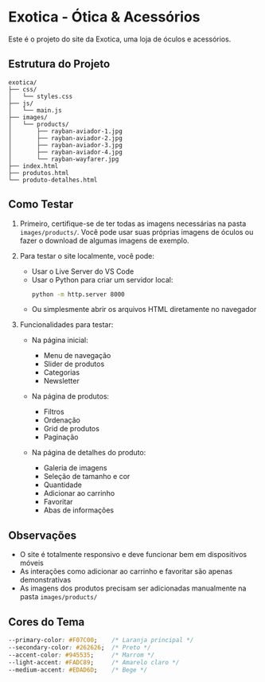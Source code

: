 # Exotica - Ótica & Acessórios

Este é o projeto do site da Exotica, uma loja de óculos e acessórios.

## Estrutura do Projeto

```
exotica/
├── css/
│   └── styles.css
├── js/
│   └── main.js
├── images/
│   └── products/
│       ├── rayban-aviador-1.jpg
│       ├── rayban-aviador-2.jpg
│       ├── rayban-aviador-3.jpg
│       ├── rayban-aviador-4.jpg
│       └── rayban-wayfarer.jpg
├── index.html
├── produtos.html
└── produto-detalhes.html
```

## Como Testar

1. Primeiro, certifique-se de ter todas as imagens necessárias na pasta `images/products/`. Você pode usar suas próprias imagens de óculos ou fazer o download de algumas imagens de exemplo.

2. Para testar o site localmente, você pode:
   - Usar o Live Server do VS Code
   - Usar o Python para criar um servidor local:
     ```bash
     python -m http.server 8000
     ```
   - Ou simplesmente abrir os arquivos HTML diretamente no navegador

3. Funcionalidades para testar:
   - Na página inicial:
     - Menu de navegação
     - Slider de produtos
     - Categorias
     - Newsletter
   
   - Na página de produtos:
     - Filtros
     - Ordenação
     - Grid de produtos
     - Paginação
   
   - Na página de detalhes do produto:
     - Galeria de imagens
     - Seleção de tamanho e cor
     - Quantidade
     - Adicionar ao carrinho
     - Favoritar
     - Abas de informações

## Observações

- O site é totalmente responsivo e deve funcionar bem em dispositivos móveis
- As interações como adicionar ao carrinho e favoritar são apenas demonstrativas
- As imagens dos produtos precisam ser adicionadas manualmente na pasta `images/products/`

## Cores do Tema

```css
--primary-color: #F07C00;    /* Laranja principal */
--secondary-color: #262626;  /* Preto */
--accent-color: #945535;     /* Marrom */
--light-accent: #FADC89;     /* Amarelo claro */
--medium-accent: #EDAD6D;    /* Bege */
``` 